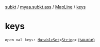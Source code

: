 [subkt](../../index.md) / [myaa.subkt.ass](../index.md) / [MapLine](index.md) / [keys](./keys.md)

# keys

`open val keys: `[`MutableSet`](https://kotlinlang.org/api/latest/jvm/stdlib/kotlin.collections/-mutable-set/index.html)`<`[`String`](https://kotlinlang.org/api/latest/jvm/stdlib/kotlin/-string/index.html)`>` [(source)](https://github.com/Myaamori/SubKt/blob/0.1.19/src/main/kotlin/myaa/subkt/ass/parser.kt#L370)
